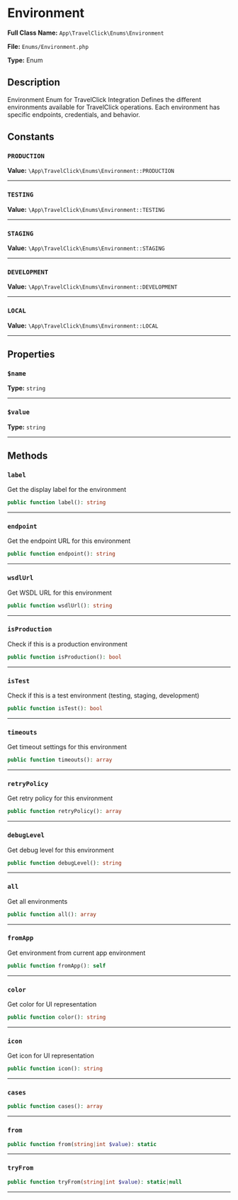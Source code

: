 # Environment

**Full Class Name:** `App\TravelClick\Enums\Environment`

**File:** `Enums/Environment.php`

**Type:** Enum

## Description

Environment Enum for TravelClick Integration
Defines the different environments available for TravelClick operations.
Each environment has specific endpoints, credentials, and behavior.

## Constants

### `PRODUCTION`

**Value:** `\App\TravelClick\Enums\Environment::PRODUCTION`

---

### `TESTING`

**Value:** `\App\TravelClick\Enums\Environment::TESTING`

---

### `STAGING`

**Value:** `\App\TravelClick\Enums\Environment::STAGING`

---

### `DEVELOPMENT`

**Value:** `\App\TravelClick\Enums\Environment::DEVELOPMENT`

---

### `LOCAL`

**Value:** `\App\TravelClick\Enums\Environment::LOCAL`

---

## Properties

### `$name`

**Type:** `string`

---

### `$value`

**Type:** `string`

---

## Methods

### `label`

Get the display label for the environment

```php
public function label(): string
```

---

### `endpoint`

Get the endpoint URL for this environment

```php
public function endpoint(): string
```

---

### `wsdlUrl`

Get WSDL URL for this environment

```php
public function wsdlUrl(): string
```

---

### `isProduction`

Check if this is a production environment

```php
public function isProduction(): bool
```

---

### `isTest`

Check if this is a test environment (testing, staging, development)

```php
public function isTest(): bool
```

---

### `timeouts`

Get timeout settings for this environment

```php
public function timeouts(): array
```

---

### `retryPolicy`

Get retry policy for this environment

```php
public function retryPolicy(): array
```

---

### `debugLevel`

Get debug level for this environment

```php
public function debugLevel(): string
```

---

### `all`

Get all environments

```php
public function all(): array
```

---

### `fromApp`

Get environment from current app environment

```php
public function fromApp(): self
```

---

### `color`

Get color for UI representation

```php
public function color(): string
```

---

### `icon`

Get icon for UI representation

```php
public function icon(): string
```

---

### `cases`

```php
public function cases(): array
```

---

### `from`

```php
public function from(string|int $value): static
```

---

### `tryFrom`

```php
public function tryFrom(string|int $value): static|null
```

---

